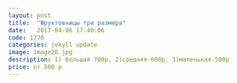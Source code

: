 ```yaml
---
layout: post
title:  "Фруктовницы три размера"
date:   2017-04-06 17:40:06
code: 1770
categories: jekyll update
image: image26.jpg
description: 1) большая 700р, 2)средняя-600р, 3)маленькая-500р
price: от 500 р
---
```


